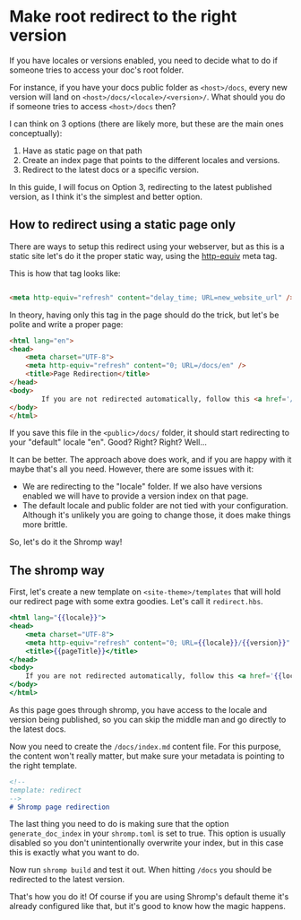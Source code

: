 <!--
nav_max: 1
-->
# Make root redirect to the right version

If you have locales or versions enabled, you need to decide what to do if someone tries to access your doc's root folder.

For instance, if you have your docs public folder as `<host>/docs`, every new version will land on `<host>/docs/<locale>/<version>/`. What should you do if someone tries to access `<host>/docs` then?

I can think on 3 options (there are likely more, but these are the main ones conceptually):

1. Have as static page on that path
1. Create an index page that points to the different locales and versions.
1. Redirect to the latest docs or a specific version.

In this guide, I will focus on Option 3, redirecting to the latest published version, as I think it's the simplest and better option.

## How to redirect using a static page only

There are ways to setup this redirect using your webserver, but as this is a static site let's do it the proper static way, using the [http-equiv](https://developer.mozilla.org/en-US/docs/Web/HTTP/Guides/Redirections#html_redirections) meta tag.

This is how that tag looks like:
```html

<meta http-equiv="refresh" content="delay_time; URL=new_website_url" />


```

In theory, having only this tag in the page should do the trick, but let's be polite and write a proper page:

```html
<html lang="en">
<head>
    <meta charset="UTF-8">
    <meta http-equiv="refresh" content="0; URL=/docs/en" />
    <title>Page Redirection</title>
</head>
<body>
        If you are not redirected automatically, follow this <a href='/docs/en'>link</a>.
</body>
</html>
```

If you save this file in the `<public>/docs/` folder, it should start redirecting to your "default" locale "en". Good? Right? Right? Well...

It can be better. The approach above does work, and if you are happy with it maybe that's all you need. However, there are some issues with it:

- We are redirecting to the "locale" folder. If we also have versions enabled we will have to provide a version index on that page.
- The default locale and public folder are not tied with your configuration. Although it's unlikely you are going to change those, it does make things more brittle.

So, let's do it the Shromp way!

## The shromp way

First, let's create a new template on `<site-theme>/templates` that will hold our redirect page with some extra goodies. Let's call it `redirect.hbs`.

```hbs
<html lang="{{locale}}">
<head>
    <meta charset="UTF-8">
    <meta http-equiv="refresh" content="0; URL={{locale}}/{{version}}" />
    <title>{{pageTitle}}</title>
</head>
<body>
    If you are not redirected automatically, follow this <a href='{{locale}}/{{version}}}}'>link</a>.
</body>
</html>
```
As this page goes through shromp, you have access to the locale and version being published, so you can skip the middle man and go directly to the latest docs.

Now you need to create the `/docs/index.md` content file. For this purpose, the content won't really matter, but make sure your metadata is pointing to the right template.

```markdown
<!--
template: redirect
-->
# Shromp page redirection
```

The last thing you need to do is making sure that the option `generate_doc_index` in your `shromp.toml` is set to true. This option is usually disabled so you don't unintentionally overwrite your index, but in this case this is exactly what you want to do. 

Now run `shromp build` and test it out. When hitting `/docs` you should be redirected to the latest version.

That's how you do it! Of course if you are using Shromp's default theme it's already configured like that, but it's good to know how the magic happens.

